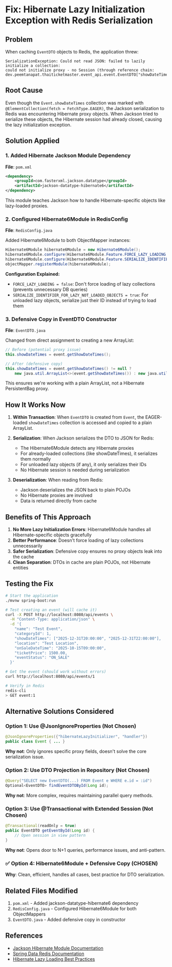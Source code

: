 # Fix: Hibernate Lazy Initialization Exception with Redis Serialization

## Problem
When caching `EventDTO` objects to Redis, the application threw:
```
SerializationException: Could not read JSON: failed to lazily initialize a collection: 
could not initialize proxy - no Session (through reference chain: 
dev.peemtanapat.thaiticketmaster.event_api.event.EventDTO["showDateTimes"])
```

## Root Cause
Even though the `Event.showDateTimes` collection was marked with `@ElementCollection(fetch = FetchType.EAGER)`, the Jackson serialization to Redis was encountering Hibernate proxy objects. When Jackson tried to serialize these objects, the Hibernate session had already closed, causing the lazy initialization exception.

## Solution Applied

### 1. Added Hibernate Jackson Module Dependency
**File**: `pom.xml`
```xml
<dependency>
    <groupId>com.fasterxml.jackson.datatype</groupId>
    <artifactId>jackson-datatype-hibernate6</artifactId>
</dependency>
```

This module teaches Jackson how to handle Hibernate-specific objects like lazy-loaded proxies.

### 2. Configured Hibernate6Module in RedisConfig
**File**: `RedisConfig.java`

Added Hibernate6Module to both ObjectMapper instances:
```java
Hibernate6Module hibernate6Module = new Hibernate6Module();
hibernate6Module.configure(Hibernate6Module.Feature.FORCE_LAZY_LOADING, false);
hibernate6Module.configure(Hibernate6Module.Feature.SERIALIZE_IDENTIFIER_FOR_LAZY_NOT_LOADED_OBJECTS, true);
objectMapper.registerModule(hibernate6Module);
```

**Configuration Explained:**
- `FORCE_LAZY_LOADING = false`: Don't force loading of lazy collections (prevents unnecessary DB queries)
- `SERIALIZE_IDENTIFIER_FOR_LAZY_NOT_LOADED_OBJECTS = true`: For unloaded lazy objects, serialize just their ID instead of trying to load them

### 3. Defensive Copy in EventDTO Constructor
**File**: `EventDTO.java`

Changed from direct assignment to creating a new ArrayList:
```java
// Before (potential proxy issue)
this.showDateTimes = event.getShowDateTimes();

// After (defensive copy)
this.showDateTimes = event.getShowDateTimes() != null ? 
    new java.util.ArrayList<>(event.getShowDateTimes()) : new java.util.ArrayList<>();
```

This ensures we're working with a plain ArrayList, not a Hibernate PersistentBag proxy.

## How It Works Now

1. **Within Transaction**: When `EventDTO` is created from `Event`, the EAGER-loaded `showDateTimes` collection is accessed and copied to a plain ArrayList.

2. **Serialization**: When Jackson serializes the DTO to JSON for Redis:
   - The Hibernate6Module detects any Hibernate proxies
   - For already-loaded collections (like showDateTimes), it serializes them normally
   - For unloaded lazy objects (if any), it only serializes their IDs
   - No Hibernate session is needed during serialization

3. **Deserialization**: When reading from Redis:
   - Jackson deserializes the JSON back to plain POJOs
   - No Hibernate proxies are involved
   - Data is returned directly from cache

## Benefits of This Approach

1. **No More Lazy Initialization Errors**: Hibernate6Module handles all Hibernate-specific objects gracefully
2. **Better Performance**: Doesn't force loading of lazy collections unnecessarily
3. **Safer Serialization**: Defensive copy ensures no proxy objects leak into the cache
4. **Clean Separation**: DTOs in cache are plain POJOs, not Hibernate entities

## Testing the Fix

```bash
# Start the application
./mvnw spring-boot:run

# Test creating an event (will cache it)
curl -X POST http://localhost:8080/api/events \
  -H "Content-Type: application/json" \
  -d '{
    "name": "Test Event",
    "categoryId": 1,
    "showDateTimes": ["2025-12-31T20:00:00", "2025-12-31T22:00:00"],
    "location": "Test Location",
    "onSaleDateTime": "2025-10-15T09:00:00",
    "ticketPrice": 1500.00,
    "eventStatus": "ON_SALE"
  }'

# Get the event (should work without errors)
curl http://localhost:8080/api/events/1

# Verify in Redis
redis-cli
> GET event:1
```

## Alternative Solutions Considered

### Option 1: Use @JsonIgnoreProperties (Not Chosen)
```java
@JsonIgnoreProperties({"hibernateLazyInitializer", "handler"})
public class Event { ... }
```
**Why not**: Only ignores specific proxy fields, doesn't solve the core serialization issue.

### Option 2: Use DTO Projection in Repository (Not Chosen)
```java
@Query("SELECT new EventDTO(...) FROM Event e WHERE e.id = :id")
Optional<EventDTO> findEventDTOById(Long id);
```
**Why not**: More complex, requires maintaining parallel query methods.

### Option 3: Use @Transactional with Extended Session (Not Chosen)
```java
@Transactional(readOnly = true)
public EventDTO getEventById(Long id) {
    // Open session in view pattern
}
```
**Why not**: Opens door to N+1 queries, performance issues, and anti-pattern.

### ✅ Option 4: Hibernate6Module + Defensive Copy (CHOSEN)
**Why**: Clean, efficient, handles all cases, best practice for DTO serialization.

## Related Files Modified

1. `pom.xml` - Added jackson-datatype-hibernate6 dependency
2. `RedisConfig.java` - Configured Hibernate6Module for both ObjectMappers
3. `EventDTO.java` - Added defensive copy in constructor

## References

- [Jackson Hibernate Module Documentation](https://github.com/FasterXML/jackson-datatype-hibernate)
- [Spring Data Redis Documentation](https://docs.spring.io/spring-data/redis/reference/)
- [Hibernate Lazy Loading Best Practices](https://vladmihalcea.com/hibernate-facts-the-importance-of-fetch-strategy/)
